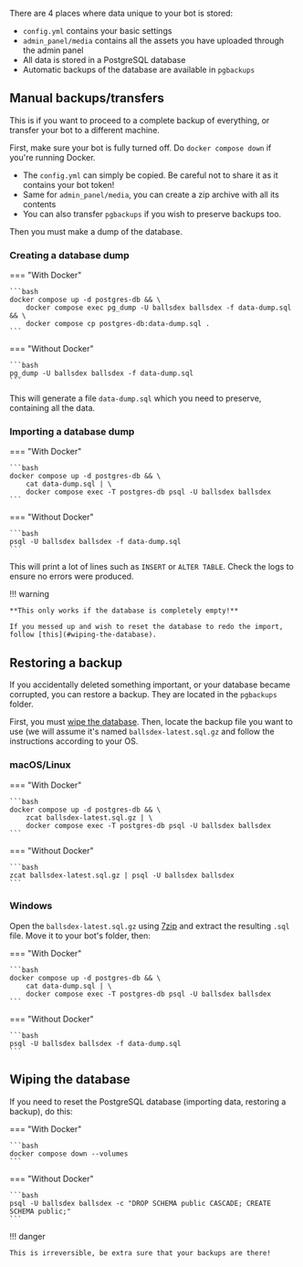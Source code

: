 There are 4 places where data unique to your bot is stored:

- `config.yml` contains your basic settings
- `admin_panel/media` contains all the assets you have uploaded through the admin panel
- All data is stored in a PostgreSQL database
- Automatic backups of the database are available in `pgbackups`

## Manual backups/transfers

This is if you want to proceed to a complete backup of everything, or transfer your bot to a different machine.

First, make sure your bot is fully turned off. Do `docker compose down` if you're running Docker.

- The `config.yml` can simply be copied. Be careful not to share it as it contains your bot token!
- Same for `admin_panel/media`, you can create a zip archive with all its contents
- You can also transfer `pgbackups` if you wish to preserve backups too.

Then you must make a dump of the database.

### Creating a database dump

=== "With Docker"

    ```bash
    docker compose up -d postgres-db && \
        docker compose exec pg_dump -U ballsdex ballsdex -f data-dump.sql && \
        docker compose cp postgres-db:data-dump.sql .
    ```

=== "Without Docker"

    ```bash
    pg_dump -U ballsdex ballsdex -f data-dump.sql
    ```

This will generate a file `data-dump.sql` which you need to preserve, containing all the data.

### Importing a database dump

=== "With Docker"

    ```bash
    docker compose up -d postgres-db && \
        cat data-dump.sql | \
        docker compose exec -T postgres-db psql -U ballsdex ballsdex
    ```

=== "Without Docker"

    ```bash
    psql -U ballsdex ballsdex -f data-dump.sql
    ```

This will print a lot of lines such as `INSERT` or `ALTER TABLE`. Check the logs to ensure no errors were produced.

!!! warning

    **This only works if the database is completely empty!**

    If you messed up and wish to reset the database to redo the import,
    follow [this](#wiping-the-database).

## Restoring a backup

If you accidentally deleted something important, or your database became corrupted, you can restore a backup. They are located in the `pgbackups` folder.

First, you must [wipe the database](#wiping-the-database). Then, locate the backup file you want to use (we will assume it's named `ballsdex-latest.sql.gz` and follow the instructions according to your OS.

### macOS/Linux

=== "With Docker"

    ```bash
    docker compose up -d postgres-db && \
        zcat ballsdex-latest.sql.gz | \
        docker compose exec -T postgres-db psql -U ballsdex ballsdex
    ```

=== "Without Docker"

    ```bash
    zcat ballsdex-latest.sql.gz | psql -U ballsdex ballsdex
    ```

### Windows

Open the `ballsdex-latest.sql.gz` using [7zip](https://www.7-zip.org/) and extract the resulting `.sql` file. Move it to your bot's folder, then:

=== "With Docker"

    ```bash
    docker compose up -d postgres-db && \
        cat data-dump.sql | \
        docker compose exec -T postgres-db psql -U ballsdex ballsdex
    ```

=== "Without Docker"

    ```bash
    psql -U ballsdex ballsdex -f data-dump.sql
    ```

## Wiping the database

If you need to reset the PostgreSQL database (importing data, restoring a backup), do this:

=== "With Docker"

    ```bash
    docker compose down --volumes
    ```

=== "Without Docker"

    ```bash
    psql -U ballsdex ballsdex -c "DROP SCHEMA public CASCADE; CREATE SCHEMA public;"
    ```

!!! danger

    This is irreversible, be extra sure that your backups are there!
